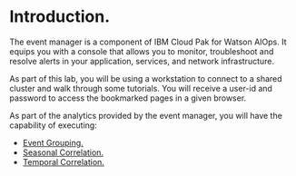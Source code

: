 # Introduction.

The event manager is a component of IBM Cloud Pak for Watson AIOps. It equips you with a console that allows you to monitor, troubleshoot and resolve alerts in your application, services, and network infrastructure.

As part of this lab, you will be using a workstation to connect to a shared cluster and walk through some tutorials. You will receive a user-id and password to access the bookmarked pages in a given browser.

As part of the analytics provided by the event manager, you will have the capability of executing:

* [Event Grouping.](eventgrouping.md)
* [Seasonal Correlation.](seasonal-correlation.md)
* [Temporal Correlation.](temporal-correlation.md)
